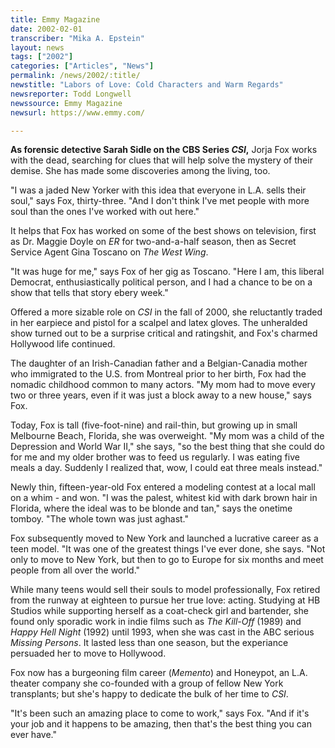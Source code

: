```yaml
---
title: Emmy Magazine
date: 2002-02-01
transcriber: "Mika A. Epstein"
layout: news
tags: ["2002"]
categories: ["Articles", "News"]
permalink: /news/2002/:title/
newstitle: "Labors of Love: Cold Characters and Warm Regards"
newsreporter: Todd Longwell
newssource: Emmy Magazine
newsurl: https://www.emmy.com/

---
```


**As forensic detective Sarah Sidle on the CBS Series *CSI*,** Jorja Fox works with the dead, searching for clues that will help solve the mystery of their demise. She has made some discoveries among the living, too.

"I was a jaded New Yorker with this idea that everyone in L.A. sells their soul," says Fox, thirty-three. "And I don't think I've met people with more soul than the ones I've worked with out here."

It helps that Fox has worked on some of the best shows on television, first as Dr. Maggie Doyle on *ER* for two-and-a-half season, then as Secret Service Agent Gina Toscano on *The West Wing*.

"It was huge for me," says Fox of her gig as Toscano. "Here I am, this liberal Democrat, enthusiastically political person, and I had a chance to be on a show that tells that story ebery week."

Offered a more sizable role on *CSI* in the fall of 2000, she reluctantly traded in her earpiece and pistol for a scalpel and latex gloves. The unheralded show turned out to be a surprise critical and ratingshit, and Fox's charmed Hollywood life continued.

The daughter of an Irish-Canadian father and a Belgian-Canadia mother who immigrated to the U.S. from Montreal prior to her birth, Fox had the nomadic childhood common to many actors. "My mom had to move every two or three years, even if it was just a block away to a new house," says Fox.

Today, Fox is tall (five-foot-nine) and rail-thin, but growing up in small Melbourne Beach, Florida, she was overweight. "My mom was a child of the Depression and World War II," she says, "so the best thing that she could do for me and my older brother was to feed us regularly. I was eating five meals a day. Suddenly I realized that, wow, I could eat three meals instead."

Newly thin, fifteen-year-old Fox entered a modeling contest at a local mall on a whim - and won. "I was the palest, whitest kid with dark brown hair in Florida, where the ideal was to be blonde and tan," says the onetime tomboy. "The whole town was just aghast."

Fox subsequently moved to New York and launched a lucrative career as a teen model. "It was one of the greatest things I've ever done, she says. "Not only to move to New York, but then to go to Europe for six months and meet people from all over the world."

While many teens would sell their souls to model professionally, Fox retired from the runway at eighteen to pursue her true love: acting. Studying at HB Studios while supporting herself as a coat-check girl and bartender, she found only sporadic work in indie films such as *The Kill-Off* (1989) and *Happy Hell Night* (1992) until 1993, when she was cast in the ABC serious *Missing Persons*. It lasted less than one season, but the experiance persuaded her to move to Hollywood.

Fox now has a burgeoning film career (*Memento*) and Honeypot, an L.A. theater company she co-founded with a group of fellow New York transplants; but she's happy to dedicate the bulk of her time to *CSI*.

"It's been such an amazing place to come to work," says Fox. "And if it's your job and it happens to be amazing, then that's the best thing you can ever have."
